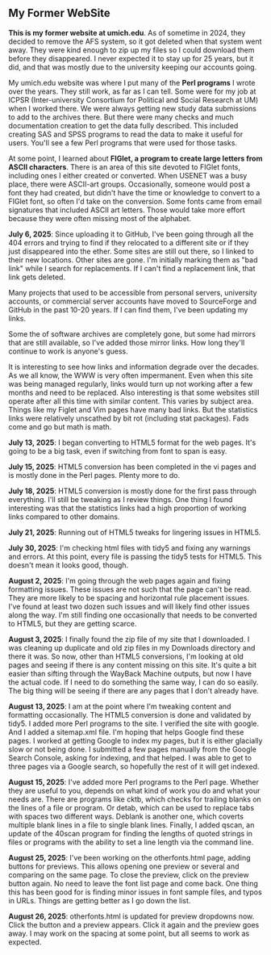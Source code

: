 ## My Former WebSite

**This is my former website at umich.edu**. As of sometime in 2024, they
decided to remove the AFS system, so it got deleted when that system
went away. They were kind enough to zip up my files so I could download
them before they disappeared. I never expected it to stay up for 25
years, but it did, and that was mostly due to the university keeping
our accounts going.

My umich.edu website was where I put many of the **Perl programs** I
wrote over the years. They still work, as far as I can tell.  Some were
for my job at ICPSR (Inter-university Consortium for Political and
Social Research at UM) when I worked there. We were always getting new
study data submissions to add to the archives there. But there were many
checks and much documentation creation to get the data fully described.
This included creating SAS and SPSS programs to read the data to make
it useful for users. You'll see a few Perl programs that were used for
those tasks.

At some point, I learned about **FIGlet, a program to create large
letters from ASCII characters**. There is an area of this site devoted
to FIGlet fonts, including ones I either created or converted.  When
USENET was a busy place, there were ASCII-art groups. Occasionally,
someone would post a font they had created, but didn't have the time
or knowledge to convert to a FIGlet font, so often I'd take on the
conversion. Some fonts came from email signatures that included ASCII
art letters. Those would take more effort because they were often
missing most of the alphabet.

**July 6, 2025**: Since uploading it to GitHub, I've been going through
all the 404 errors and trying to find if they relocated to a different
site or if they just disappeared into the ether. Some sites are still
out there, so I linked to their new locations. Other sites are gone. I'm
initially marking them as "bad link" while I search for replacements. If
I can't find a replacement link, that link gets deleted.

Many projects that used to be accessible from personal servers,
university accounts, or commercial server accounts have moved to
SourceForge and GitHub in the past 10-20 years. If I can find them, I've
been updating my links.

Some the of software archives are completely gone, but some had mirrors
that are still available, so I've added those mirror links. How long
they'll continue to work is anyone's guess.

It is interesting to see how links and information degrade over the
decades. As we all know, the WWW is very often impermanent. Even
when this site was being managed regularly, links would turn up not
working after a few months and need to be replaced. Also interesting
is that some websites still operate after all this time with similar
content. This varies by subject area. Things like my Figlet and Vim
pages have many bad links.  But the statistics links were relatively
unscathed by bit rot (including stat packages). Fads come and go but
math is math.

**July 13, 2025**: I began converting to HTML5 format for the web pages.
It's going to be a big task, even if switching from font to span is
easy. 

**July 15, 2025**: HTML5 conversion has been completed in the vi pages
and is mostly done in the Perl pages.  Plenty more to do.

**July 18, 2025**: HTML5 conversion is mostly done for the first pass
through everything.  I'll still be tweaking as I review things.
One thing I found interesting was that the statistics links had a high
proportion of working links compared to other domains.

**July 21, 2025**: Running out of HTML5 tweaks for lingering issues
in HTML5.

**July 30, 2025**: I'm checking html files with tidy5 and fixing any
warnings and errors.  At this point, every file is passing the tidy5
tests for HTML5. This doesn't mean it looks good, though.

**August 2, 2025**: I'm going through the web pages again and fixing
formatting issues.  These issues are not such that the page can't
be read.  They are more likely to be spacing and horizontal rule placement
issues. I've found at least two dozen such issues and will likely find
other issues along the way. I'm still finding one occasionally that
needs to be converted to HTML5, but they are getting scarce.

**August 3, 2025**: I finally found the zip file of my site
that I downloaded. I was cleaning up duplicate and old zip files in
my Downloads directory and there it was. So now, other than HTML5
conversions, I'm looking at old pages and seeing if there is any content
missing on this site.  It's quite a bit easier than sifting through the
WayBack Machine outputs, but now I have the actual code. If I need to do
something the same way, I can do so easily. The big thing will be seeing
if there are any pages that I don't already have.

**August 13, 2025**: I am at the point where I'm tweaking content and
formatting occasionally. The HTML5 conversion is done and validated
by tidy5. I added more Perl programs to the site. I verified the site
with google. And I added a sitemap.xml file. I'm hoping that helps
Google find these pages. I worked at getting Google to index my pages,
but it is either glacially slow or not being done. I submitted a few
pages manually from the Google Search Console, asking for indexing, and
that helped. I was able to get to three pages via a Google search, so
hopefully the rest of it will get indexed.

**August 15, 2025**: I've added more Perl programs to the Perl page.
Whether they are useful to you, depends on what kind of work you do
and what your needs are.  There are programs like cktb, which checks
for trailing blanks on the lines of a file or program. Or detab, which
can be used to replace tabs with spaces two different ways. Deblank is
another one, which coverts multiple blank lines in a file to single
blank lines. Finally, I added qscan, an update of the 40scan program
for finding the lengths of quoted strings in files or programs with the
ability to set a line length via the command line.

**August 25, 2025**: I've been working on the otherfonts.html page,
adding buttons for previews. This allows opening one preview or several
and comparing on the same page. To close the preview, click on the
preview button again.  No need to leave the font list page and come
back. One thing this has been good for is finding minor issues in font
sample files, and typos in URLs. Things are getting better as I go down
the list.

**August 26, 2025**: otherfonts.html is updated for preview dropdowns
now.  Click the button and a preview appears.  Click it again and the
preview goes away. I may work on the spacing at some point, but all
seems to work as expected.



